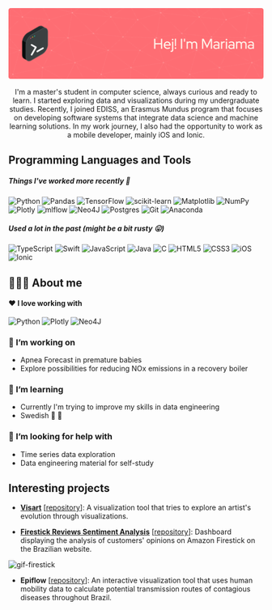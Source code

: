 ![Header](./github-header-image.png)


<p align="center">I'm a master's student in computer science, always curious and ready to learn. I started exploring data and visualizations during my undergraduate studies. Recently, I joined EDISS, an Erasmus Mundus program that focuses on developing software systems that integrate data science and machine learning solutions. In my work journey, I also had the opportunity to work as a mobile developer, mainly iOS and Ionic.</p>



## Programming Languages and Tools 

##### Things I've worked more recently :muscle:

![Python](https://img.shields.io/badge/python-3670A0?style=for-the-badge&logo=python&logoColor=ffdd54) ![Pandas](https://img.shields.io/badge/pandas-%23150458.svg?style=for-the-badge&logo=pandas&logoColor=white) ![TensorFlow](https://img.shields.io/badge/TensorFlow-%23FF6F00.svg?style=for-the-badge&logo=TensorFlow&logoColor=white) ![scikit-learn](https://img.shields.io/badge/scikit--learn-%23F7931E.svg?style=for-the-badge&logo=scikit-learn&logoColor=white)  ![Matplotlib](https://img.shields.io/badge/Matplotlib-%23ffffff.svg?style=for-the-badge&logo=Matplotlib&logoColor=black)  ![NumPy](https://img.shields.io/badge/numpy-%23013243.svg?style=for-the-badge&logo=numpy&logoColor=white) ![Plotly](https://img.shields.io/badge/Plotly-%233F4F75.svg?style=for-the-badge&logo=plotly&logoColor=white) ![mlflow](https://img.shields.io/badge/mlflow-%23d9ead3.svg?style=for-the-badge&logo=numpy&logoColor=blue) ![Neo4J](https://img.shields.io/badge/Neo4j-008CC1?style=for-the-badge&logo=neo4j&logoColor=white) ![Postgres](https://img.shields.io/badge/postgres-%23316192.svg?style=for-the-badge&logo=postgresql&logoColor=white) ![Git](https://img.shields.io/badge/git-%23F05033.svg?style=for-the-badge&logo=git&logoColor=white) ![Anaconda](https://img.shields.io/badge/Anaconda-%2344A833.svg?style=for-the-badge&logo=anaconda&logoColor=white)



##### Used a lot in the past (might be a bit rusty :stuck_out_tongue:)

![TypeScript](https://img.shields.io/badge/typescript-%23007ACC.svg?style=for-the-badge&logo=typescript&logoColor=white) ![Swift](https://img.shields.io/badge/swift-F54A2A?style=for-the-badge&logo=swift&logoColor=white) ![JavaScript](https://img.shields.io/badge/javascript-%23323330.svg?style=for-the-badge&logo=javascript&logoColor=%23F7DF1E) ![Java](https://img.shields.io/badge/java-%23ED8B00.svg?style=for-the-badge&logo=openjdk&logoColor=white) ![C](https://img.shields.io/badge/c-%2300599C.svg?style=for-the-badge&logo=c&logoColor=white) ![HTML5](https://img.shields.io/badge/html5-%23E34F26.svg?style=for-the-badge&logo=html5&logoColor=white) ![CSS3](https://img.shields.io/badge/css3-%231572B6.svg?style=for-the-badge&logo=css3&logoColor=white) ![iOS](https://img.shields.io/badge/iOS-000000?style=for-the-badge&logo=ios&logoColor=white)![Ionic](https://img.shields.io/badge/Ionic-%233880FF.svg?style=for-the-badge&logo=Ionic&logoColor=white)



## 👩🏽‍💻 About me

#### :heart: I love working with 

![Python](https://img.shields.io/badge/python-3670A0?style=for-the-badge&logo=python&logoColor=ffdd54) ![Plotly](https://img.shields.io/badge/Plotly-%233F4F75.svg?style=for-the-badge&logo=plotly&logoColor=white) ![Neo4J](https://img.shields.io/badge/Neo4j-008CC1?style=for-the-badge&logo=neo4j&logoColor=white)


### 🔭 I’m working on

- Apnea Forecast in premature babies
- Explore possibilities for reducing NOx emissions in a recovery boiler

### 🌱 I’m learning

- Currently I'm trying to improve my skills in data engineering
- Swedish :yellow_heart: :blue_heart:
  

### 🤔 I’m looking for help with

- Time series data exploration
- Data engineering material for self-study


## Interesting projects

- **[Visart](https://visart.onrender.com/)** [[repository](https://github.com/lucascouri2/residencia-vizart)]: A visualization tool that tries to explore an artist's evolution through visualizations. 

- **[Firestick Reviews Sentiment Analysis](https://sentiment-analysis-firestick.streamlit.app/)** [[repository](https://github.com/lucascouri2/residencia-mineracao)]: Dashboard displaying the analysis of customers' opinions on Amazon Firestick on the Brazilian website.

![gif-firestick](https://github.com/mariamaOlive/mariamaOlive/assets/2599977/dd68a033-ef20-42b3-bfc9-417e2f6f4199)


- **Epiflow** [[repository](https://github.com/lucascouri2/residencia-mineracao)]: An interactive visualization tool that uses human mobility data to calculate potential transmission routes of contagious diseases throughout Brazil.




